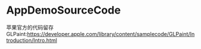 # AppDemoSourceCode
苹果官方的代码留存
GLPaint:https://developer.apple.com/library/content/samplecode/GLPaint/Introduction/Intro.html
